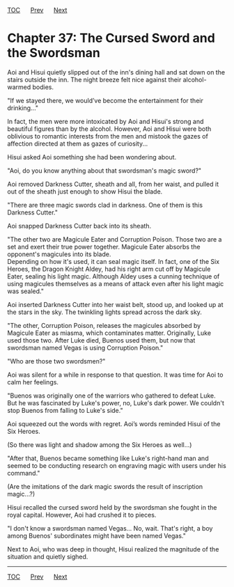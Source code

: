 [TOC](../readme.md)&nbsp;&nbsp;&nbsp;&nbsp;&nbsp;&nbsp;[Prev](section_0007.md)&nbsp;&nbsp;&nbsp;&nbsp;&nbsp;&nbsp;[Next](section_0009.md)



# Chapter 37: The Cursed Sword and the Swordsman

Aoi and Hisui quietly slipped out of the inn's dining hall and sat down
on the stairs outside the inn. The night breeze felt nice against their
alcohol-warmed bodies.  
  
"If we stayed there, we would’ve become the entertainment for their
drinking..."  
  
In fact, the men were more intoxicated by Aoi and Hisui's strong and
beautiful figures than by the alcohol. However, Aoi and Hisui were both
oblivious to romantic interests from the men and mistook the gazes of
affection directed at them as gazes of curiosity...  
  
Hisui asked Aoi something she had been wondering about.  
  
"Aoi, do you know anything about that swordsman's magic sword?"  
  
Aoi removed Darkness Cutter, sheath and all, from her waist, and pulled
it out of the sheath just enough to show Hisui the blade.  
  
"There are three magic swords clad in darkness. One of them is this
Darkness Cutter."  
  
Aoi snapped Darkness Cutter back into its sheath.  
  
"The other two are Magicule Eater and Corruption Poison. Those two are a
set and exert their true power together. Magicule Eater absorbs the
opponent's magicules into its blade.  
Depending on how it's used, it can seal magic itself. In fact, one of
the Six Heroes, the Dragon Knight Aldey, had his right arm cut off by
Magicule Eater, sealing his light magic. Although Aldey uses a cunning
technique of using magicules themselves as a means of attack even after
his light magic was sealed."  
  
Aoi inserted Darkness Cutter into her waist belt, stood up, and looked
up at the stars in the sky. The twinkling lights spread across the dark
sky.  
  
"The other, Corruption Poison, releases the magicules absorbed by
Magicule Eater as miasma, which contaminates matter. Originally, Luke
used those two. After Luke died, Buenos used them, but now that
swordsman named Vegas is using Corruption Poison."  
  
"Who are those two swordsmen?"  
  
Aoi was silent for a while in response to that question. It was time for
Aoi to calm her feelings.  
  
"Buenos was originally one of the warriors who gathered to defeat Luke.
But he was fascinated by Luke's power, no, Luke's dark power. We
couldn't stop Buenos from falling to Luke's side."  
  
Aoi squeezed out the words with regret. Aoi’s words reminded Hisui of
the Six Heroes.  
  
(So there was light and shadow among the Six Heroes as well...)  
  
"After that, Buenos became something like Luke's right-hand man and
seemed to be conducting research on engraving magic with users under his
command."  
  
(Are the imitations of the dark magic swords the result of inscription
magic...?)  
  
Hisui recalled the cursed sword held by the swordsman she fought in the
royal capital. However, Aoi had crushed it to pieces.  
  
"I don't know a swordsman named Vegas... No, wait. That's right, a boy
among Buenos' subordinates might have been named Vegas."  
  
Next to Aoi, who was deep in thought, Hisui realized the magnitude of
the situation and quietly sighed.  
  
  
  


---
[TOC](../readme.md)&nbsp;&nbsp;&nbsp;&nbsp;&nbsp;&nbsp;[Prev](section_0007.md)&nbsp;&nbsp;&nbsp;&nbsp;&nbsp;&nbsp;[Next](section_0009.md)

